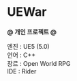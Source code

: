 # UEWar
 
<b>@ 개인 프로젝트 @</b> <br>

엔진 : UE5 (5.0) <br>
언어 : C++ <br>
장르 : Open World RPG <br>
IDE : Rider <br>
